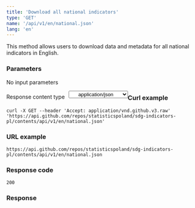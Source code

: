 ```yaml
---
title: 'Download all national indicators'
type: 'GET'
name: '/api/v1/en/national.json'
lang: 'en'
---
```


This method allows users to download data and metadata for all national indicators in English.

### Parameters

<p>No input parameters</p>

<p style='float:left;margin-top: 7px;'>Response content type</p>
<select style='float:left;padding: 0px 15px;width: 155px;margin-left: 10px;text-align-last: center;'>
  <option>application/json</option>
</select>

<div id='exampleKraj'>

<h3 id="przykładowy-curl">Curl example</h3>

<p><code class="highlighter-rouge">curl -X GET --header 'Accept: application/vnd.github.v3.raw' 'https://api.github.com/repos/statisticspoland/sdg-indicators-pl/contents/api/v1/en/national.json'</code></p>

<h3 id="przykładowy-url">URL example</h3>

<p><code class="highlighter-rouge">https://api.github.com/repos/statisticspoland/sdg-indicators-pl/contents/api/v1/en/national.json</code></p>

<h3 id="przykładowy-kod-odpowiedzi">Response code</h3>

<p><code class="highlighter-rouge">200</code></p>

<h3 id="przykładowa-odpowiedź">Response</h3>

<p><code class="highlighter-rouge" id="show-data-kraj-en">
</code></p>

</div>


<script>

$.getJSON('https://sdg.gov.pl/api/v1/en/national.json', function(data) {
    $('#show-data-kraj-en').html(JSON.stringify(data, null, 2));
});

</script>
